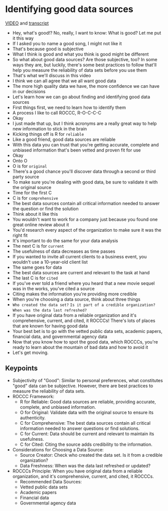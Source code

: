 # Identifying good data sources

[VIDEO](./resources/1_VIDEO_Identifying-good-data-sources.mp4) and [transcript](./resources/1_VIDEO_Identifying-good-data-sources.txt)

- Hey, what's good!? No, really, I want to know: What is good? Let me put it this way
- If I asked you to name a good song, I might not like it
- That's because good is subjective
- What I think is good and what you think is good might be different
- So what about good data sources? Are those subjective, too? In some ways they are, but luckily, there's some best practices to follow that'll help you measure the reliability of data sets before you use them
- That's what we'll discuss in this video
- I think we can all agree that we all want good data
- The more high quality data we have, the more confidence we can have in our decisions
- Let's learn how we can go about finding and identifying good data sources
- First things first, we need to learn how to identify them
- A process I like to call ROCCC, R-O-C-C-C
- Okay
- I just made that up, but I think acronyms are a really great way to help new information to stick in the brain
- Kicking things off is R for `reliable`
- Like a good friend, good data sources are reliable
- With this data you can trust that you're getting accurate, complete and unbiased information that's been vetted and proven fit for use
- Okay
- Onto O
- O is for `original`
- There's a good chance you'll discover data through a second or third party source
- To make sure you're dealing with good data, be sure to validate it with the original source
- Time for the first C
- C is for `comprehensive`
- The best data sources contain all critical information needed to answer the question or find the solution
- Think about it like this
- You wouldn't want to work for a company just because you found one great online review about it
- You'd research every aspect of the organization to make sure it was the right fit
- It's important to do the same for your data analysis
- The next C is for `current`
- The usefulness of data decreases as time passes
- If you wanted to invite all current clients to a business event, you wouldn't use a 10-year-old client list
- The same goes for data
- The best data sources are current and relevant to the task at hand
- The last C is for `cited`
- If you've ever told a friend where you heard that a new movie sequel was in the works, you've cited a source
- Citing makes the information you're providing more credible
- When you're choosing a data source, think about three things
- `Who created the data set?` `Is it part of a credible organization?` `When was the data last refreshed?`
- If you have original data from a reliable organization and it's comprehensive, current, and cited, it ROCCCs! There's lots of places that are known for having good data
- Your best bet is to go with the vetted public data sets, academic papers, financial data, and governmental agency data
- Now that you know how to spot the good data, which ROCCCs, you're ready to learn about the mountain of bad data and how to avoid it
- Let's get moving.

## Keypoints

- Subjectivity of "Good": Similar to personal preferences, what constitutes "good" data can be subjective. However, there are best practices to measure the reliability of data sets.
- ROCCC Framework:
  - R for Reliable: Good data sources are reliable, providing accurate, complete, and unbiased information.
  - O for Original: Validate data with the original source to ensure its authenticity.
  - C for Comprehensive: The best data sources contain all critical information needed to answer questions or find solutions.
  - C for Current: Data should be current and relevant to maintain its usefulness.
  - C for Cited: Citing the source adds credibility to the information.
- Considerations for Choosing a Data Source:
  - Source Creator: Check who created the data set. Is it from a credible organization?
  - Data Freshness: When was the data last refreshed or updated?
- ROCCCs Principle: When you have original data from a reliable organization, and it's comprehensive, current, and cited, it ROCCCs.
  - Recommended Data Sources:
  - Vetted public data sets
  - Academic papers
  - Financial data
  - Governmental agency data
